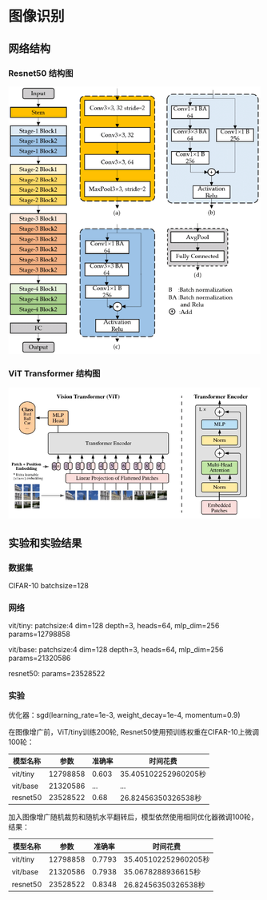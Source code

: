 # 图像识别
## 网络结构
### Resnet50 结构图
![Resnet50](./images/The-architecture-of-ResNet-50.png)

### ViT Transformer 结构图
![ViT Transfomer](./images/vision-transformer-vit.webp)

## 实验和实验结果
### 数据集
CIFAR-10 batchsize=128

### 网络
vit/tiny:  patchsize:4 dim=128 depth=3, heads=64, mlp_dim=256 params=12798858

vit/base:  patchsize:4 dim=128 depth=3, heads=64, mlp_dim=256 params=21320586

resnet50:                                                     params=23528522



### 实验
优化器：sgd(learning_rate=1e-3, weight_decay=1e-4, momentum=0.9)

在图像增广前，ViT/tiny训练200轮, Resnet50使用预训练权重在CIFAR-10上微调100轮：

| 模型名称 | 参数     | 准确率 | 时间花费             |
|----------|----------|--------|----------------------|
| vit/tiny | 12798858 | 0.603  | 35.405102252960205秒 |
| vit/base | 21320586 | ...    | ...                  |
| resnet50 | 23528522 | 0.68   | 26.82456350326538秒  |

加入图像增广随机裁剪和随机水平翻转后，模型依然使用相同优化器微调100轮，结果：

| 模型名称 | 参数     | 准确率 | 时间花费                |
|----------|----------|--------|---------------------|
| vit/tiny | 12798858 | 0.7793  | 35.405102252960205秒 |
| vit/base | 21320586 | 0.7938    | 35.0678288936615秒   |
| resnet50 | 23528522 | 0.8348   | 26.82456350326538秒  |

